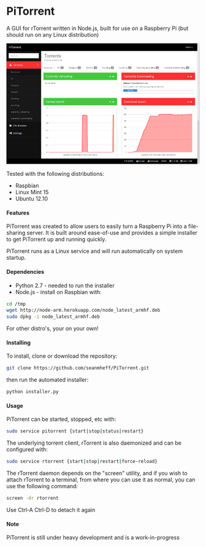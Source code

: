 # PiTorrent

A GUI for rTorrent written in Node.js, built for use on a Raspberry Pi (but should run on any Linux distribution)

![alt tag](https://raw.githubusercontent.com/seanmheff/PiTorrent/master/public/img/view.png)

Tested with the following distributions:
 
 * Raspbian
 * Linux Mint 15
 * Ubuntu 12.10
 
#### Features
PiTorrent was created to allow users to easily turn a Raspberry Pi into a file-sharing server. It is built around ease-of-use and provides a simple installer to get PiTorrent up and running quickly.

PiTorrent runs as a Linux service and will run automatically on system startup. 

  
#### Dependencies

 * Python 2.7 - needed to run the installer 
 * Node.js - install on Raspbian with:

  ```bash
  cd /tmp
  wget http://node-arm.herokuapp.com/node_latest_armhf.deb
  sudo dpkg -i node_latest_armhf.deb
  ```
  For other distro's, your on your own!

#### Installing
To install, clone or download the repository:
```bash
git clone https://github.com/seanmheff/PiTorrent.git
```

then run the automated installer:
```bash
python installer.py
```

#### Usage
PiTorrent can be started, stopped, etc with:
```bash
sudo service pitorrent {start|stop|status|restart}
```


The underlying torrent client, rTorrent is also daemonized and can be configured with:  
```bash
sudo service rtorrent {start|stop|restart|force-reload}
```

The rTorrent daemon depends on the "screen" utility, and if you wish to attach rTorrent to a terminal, from where you can use it as normal, you can use the following command:
```bash
screen -dr rtorrent
```

Use Ctrl-A Ctrl-D to detach it again


#### Note
PiTorrent is still under heavy development and is a work-in-progress

